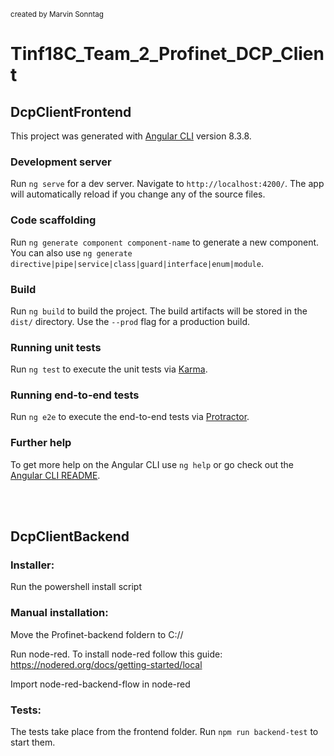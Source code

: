 <sup> created by Marvin Sonntag

# Tinf18C_Team_2_Profinet_DCP_Client

## DcpClientFrontend

This project was generated with [Angular CLI](https://github.com/angular/angular-cli) version 8.3.8.

### Development server

Run `ng serve` for a dev server. Navigate to `http://localhost:4200/`. The app will automatically reload if you change any of the source files.

### Code scaffolding

Run `ng generate component component-name` to generate a new component. You can also use `ng generate directive|pipe|service|class|guard|interface|enum|module`.

### Build

Run `ng build` to build the project. The build artifacts will be stored in the `dist/` directory. Use the `--prod` flag for a production build.

### Running unit tests

Run `ng test` to execute the unit tests via [Karma](https://karma-runner.github.io).

### Running end-to-end tests

Run `ng e2e` to execute the end-to-end tests via [Protractor](http://www.protractortest.org/).

### Further help

To get more help on the Angular CLI use `ng help` or go check out the [Angular CLI README](https://github.com/angular/angular-cli/blob/master/README.md).

<br/><br/>

## DcpClientBackend

### Installer:

Run the powershell install script

### Manual installation:

Move the Profinet-backend foldern to C://

Run node-red.
To install node-red follow this guide:
https://nodered.org/docs/getting-started/local

Import node-red-backend-flow in node-red

### Tests:

The tests take place from the frontend folder. Run `npm run backend-test` to start them.
